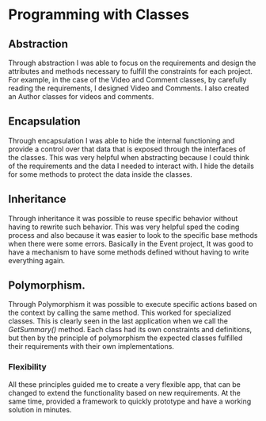# Programming with Classes

## Abstraction

Through abstraction I was able to focus on the requirements and design the attributes and methods necessary to fulfill the constraints for each project. For example, in the case of the Video and Comment classes, by carefully reading the requirements, I designed Video and Comments. I also created an Author classes for videos and comments.

## Encapsulation

Through encapsulation I was able to hide the internal functioning and provide a control over that data that is exposed through the interfaces of the classes. This was very helpful when abstracting because I could think of the requirements and the data I needed to interact with. I hide the details for some methods to protect the data inside the classes.

## Inheritance

Through inheritance it was possible to reuse specific behavior without having to rewrite such behavior. This was very helpful sped the coding process and also because it was easier to look to the specific base methods when there were some errors. Basically in the Event project, It was good to have a mechanism to have some methods defined without having to write everything again.

## Polymorphism.

Through Polymorphism it was possible to execute specific actions based on the context by calling the same method. This worked for specialized classes. This is clearly seen in the last application when we call the *GetSummary()* method. Each class had its own constraints and definitions, but then by the principle of polymorphism the expected classes fulfilled their requirements with their own implementations.

### Flexibility

All these principles guided me to create a very flexible app, that can be changed to extend the functionality based on new requirements. At the same time, provided a framework to quickly prototype and have a working solution in minutes.
